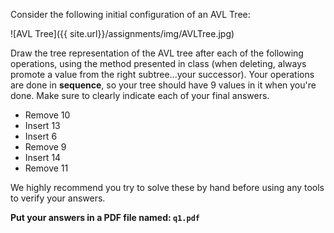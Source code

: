 Consider the following initial configuration of an AVL Tree:

![AVL Tree]({{ site.url}}/assignments/img/AVLTree.jpg)

Draw the tree representation of the AVL tree after each of the following operations, using the method presented in class (when deleting, always promote a value from the right subtree...your successor).  Your operations are done in **sequence**, so your tree should have 9 values in it when you're done. Make sure to clearly indicate each of your final answers.

- Remove 10
- Insert 13
- Insert 6
- Remove 9
- Insert 14
- Remove 11

We highly recommend you try to solve these by hand before using any tools to verify your answers.  

**Put your answers in a PDF file named: `q1.pdf`**